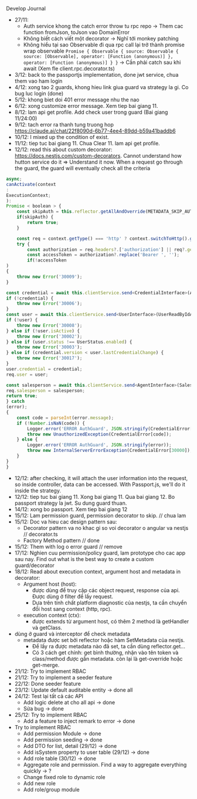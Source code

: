 Develop Journal

- 27/11:
    + Auth service khong the catch error throw tu rpc repo -> Them cac function fromJson, toJson vao DomainError
    + Không biết cách viết một decorator -> Nghĩ tới monkey patching
    + Không hiểu tại sao Observable đi qua rpc call lại trở thành promise wrap observable ``` Promise {
    Observable {
        source: Observable {
          source: [Observable],
          operator: [Function (anonymous)]
        },
        operator: [Function (anonymous)]
    }
} ``` -> Cần phải catch sau khi await (Xem fle client.rpc.decorator.ts)
- 3/12: back to the passportjs implementation, done jwt service, chua them vao ham login
- 4/12: xong tao 2 guards, khong hieu link giua guard va strategy la gi. Co bug luc login (done)
- 5/12: khong biet doi 401 error message nhu the nao
- 6/12: xong customize error message. Xem tiep bai giang 11.
- 8/12: lam api get profile. Add check user trong guard (Bai giang 11/24:00)
- 9/12: tach error ra thanh tung truong hop https://claude.ai/chat/22f8090d-6b77-4ee4-89dd-b59a41baddb6
- 10/12: I mixed up the condition of exist.
- 11/12: tiep tuc bai giang 11. Chua Clear 11. lam api get profile.
- 12/12: read this about custom decorator: https://docs.nestjs.com/custom-decorators. Cannot understand how hutton service do it => Understand it now. When a request go through the guard, the guard will eventually check all the criteria

```typescript
async;
canActivate(context
:
ExecutionContext;
):
Promise < boolean > {
    const skipAuth = this.reflector.getAllAndOverride(METADATA_SKIP_AUTH, [context.getClass(), context.getHandler()]);
    if(skipAuth) {
        return true;
    }

    const req = context.getType() === 'http' ? context.switchToHttp().getRequest() : context.switchToRpc().getContext();
    try {
        const authorization = req.headers?.['authorization'] || req?.getHeaders?.()?.headers?.get('authorization')[0] || '';
        const accessToken = authorization?.replace('Bearer ', '');
        if(!accessToken
)
{
    throw new Error('30009');
}

const credential = await this.clientService.send<CredentialInterface>(AuthVerifyAccessTokenAction.create({ accessToken }));
if (!credential) {
    throw new Error('30006');
}
const user = await this.clientService.send<UserInterface>(UserReadByIdAction.create({ id: credential?.sourceId }));
if (!user) {
    throw new Error('30008');
} else if (!user.isActive) {
    throw new Error('30002');
} else if (user.status !== UserStatus.enabled) {
    throw new Error('30003');
} else if (credential.version < user.lastCredentialChange) {
    throw new Error('30017');
}
user.credential = credential;
req.user = user;

const salesperson = await this.clientService.send<AgentInterface>(SalespersonReadByUserIdAction.create({ userId: credential.sourceId }));
req.salesperson = salesperson;
return true;
} catch
(error);
{
    const code = parseInt(error.message);
    if (!Number.isNaN(code)) {
        Logger.error('ERROR AuthGuard', JSON.stringify(CredentialError[code]));
        throw new UnauthorizedException(CredentialError[code]);
    } else {
        Logger.error('ERROR AuthGuard', JSON.stringify(error));
        throw new InternalServerErrorException(CredentialError[30000]);
    }
}
}
  ```

- 12/12: after checking, it will attach the user information into the request, so inside controller, data can be accessed. With Passport.js, we'll do it inside the strategy.
- 12/12: tiep tuc bai giang 11. Xong bai giang 11. Qua bai giang 12. Bo passport strategy la jwt. Su dung guard thuan.
- 14/12: xong bo passport. Xem tiep bai giang 12
- 15/12: Lam permission guard, permission decorator to skip. // chua lam
- 15/12: Doc va hieu cac design pattern sau:
    - Decorator pattern va no khac gi so voi decorator o angular va nestjs // decorator.ts
    - Factory Method pattern // done
- 15/12: Them with log o error guard // remove
- 17/12: Nghien cuu permission/policy guard, lam prototype cho cac app sau nay. Find out what is the best way to create a custom guard/decorator
- 18/12: Read about execution context, argument host and metadata in decorator:
    - Argument host (host):
        - được dùng để truy cập các object request, response của api. Được dùng ở filter để lấy request.
        - Dựa trên tính chất platform diagnostic của nestjs, ta cần chuyển đổi host sang context (http, rpc).
    - execution context (ctx):
        - được extends từ argument host, có thêm 2 method là getHandler và getClass.
- dùng ở guard và interceptor để check metadata
    - metadata được set bởi reflector hoặc hàm SetMetadata của nestjs.
        - Để lấy ra được metadata nào đã set, ta cần dùng reflector.get...
        - Có 3 cách get chính: get bình thường, nhận vào tên token và class/method được gắn metadata. còn lại là get-override hoặc get-merge.
- 21/12: Try to implement RBAC
- 21/12: Try to implement a seeder feature
- 22/12: Done seeder feature
- 23/12: Update default auditable entity -> done all
- 24/12: Test lại tất cả các API
    - Add logic delete at cho all api -> done
    - Sửa bug -> done
- 25/12: Try to implement RBAC
    - Add a feature to inject remark to error -> done
- Try to implement RBAC
    - Add permission Module -> done
    - Add permission seeding -> done
    - Add DTO for list, detail (29/12) -> done
    - Add isSystem property to user table (29/12) -> done
    - Add role table (30/12) -> done
    - Aggregate role and permission. Find a way to aggregate everything quickly -> ?
    - Change fixed role to dynamic role
    - Add new role
    - Add role/group module
